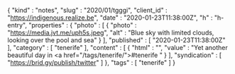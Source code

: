 {
  "kind" : "notes",
  "slug" : "2020/01/tgggi",
  "client_id" : "https://indigenous.realize.be",
  "date" : "2020-01-23T11:38:00Z",
  "h" : "h-entry",
  "properties" : {
    "photo" : [ {
      "photo" : "https://media.jvt.me/uph5s.jpeg",
      "alt" : "Blue sky with limited clouds, looking over the pool and sea"
    } ],
    "published" : [ "2020-01-23T11:38:00Z" ],
    "category" : [ "tenerife" ],
    "content" : [ {
      "html" : "",
      "value" : "Yet another beautiful day in <a href=\"/tags/tenerife/\">#tenerife</a> "
    } ],
    "syndication" : [ "https://brid.gy/publish/twitter" ]
  },
  "tags" : [ "tenerife" ]
}
